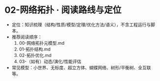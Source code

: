 # 02-网络拓扑 · 阅读路线与定位

- 定位：知识梳理（结构/性质/模型/定理/优化方法/语义），不含工程运行与脚本。
- 推荐阅读顺序：
  1) 00-网络拓扑元模型.md
  2) 01-拓扑结构.md
  3) 02-拓扑优化.md
  4) 03-（如有）动态/演化/性能评估
- 常见模型：小世界、无标度、超立方体、蝴蝶网络、树形/平衡树、全互联等。
